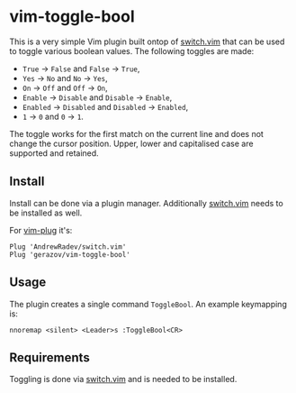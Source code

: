 # vim-toggle-bool

This is a very simple Vim plugin built ontop of [switch.vim](https://github.com/AndrewRadev/switch.vim) that can be used to toggle various boolean values. The following toggles are made: 
- `True` → `False` and `False` → `True`,
- `Yes` → `No` and `No` → `Yes`,
- `On` → `Off` and `Off` → `On`,
- `Enable` → `Disable` and `Disable` → `Enable`,
- `Enabled` → `Disabled` and `Disabled` → `Enabled`,
- `1` → `0` and `0` → `1`.

The toggle works for the first match on the current line and does not change the cursor position. Upper, lower and capitalised case are supported and retained.

## Install

Install can be done via a plugin manager. Additionally [switch.vim](https://github.com/AndrewRadev/switch.vim) needs to be installed as well.

For [vim-plug](https://github.com/junegunn/vim-plug) it's:

```vim
Plug 'AndrewRadev/switch.vim'
Plug 'gerazov/vim-toggle-bool'
```

## Usage

The plugin creates a single command `ToggleBool`. An example keymapping is:

```vim
nnoremap <silent> <Leader>s :ToggleBool<CR>
```

## Requirements 

Toggling is done via [switch.vim](https://github.com/AndrewRadev/switch.vim) and is needed to be installed.

